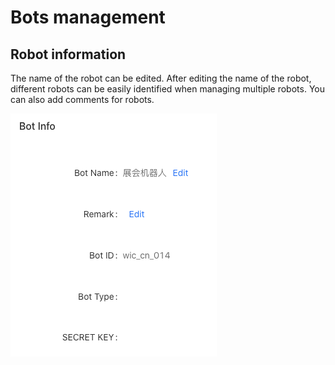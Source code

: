 # Bots management

## Robot information

The name of the robot can be edited. After editing the name of the robot, different robots can be easily identified when managing multiple robots. You can also add comments for robots.

![](../.gitbook/assets/image%20%284%29.png)

  

